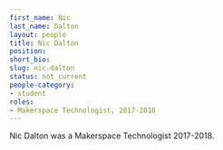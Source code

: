 ```yaml
---
first_name: Nic
last_name: Dalton
layout: people
title: Nic Dalton
position:
short_bio:
slug: nic-dalton
status: not_current
people-category:
- student
roles:
- Makerspace Technologist, 2017-2018
---
```

Nic Dalton was a Makerspace Technologist 2017-2018.
